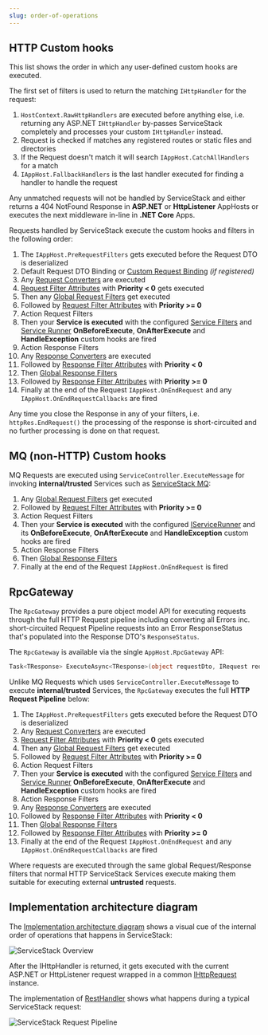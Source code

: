 ```yaml
---
slug: order-of-operations
---
```


## HTTP Custom hooks

This list shows the order in which any user-defined custom hooks are executed.

The first set of filters is used to return the matching `IHttpHandler` for the request:

  1. `HostContext.RawHttpHandlers` are executed before anything else, i.e. returning any ASP.NET `IHttpHandler` by-passes ServiceStack completely and processes your custom `IHttpHandler` instead.
  2. Request is checked if matches any registered routes or static files and directories
  3. If the Request doesn't match it will search `IAppHost.CatchAllHandlers` for a match
  4. `IAppHost.FallbackHandlers` is the last handler executed for finding a handler to handle the request

Any unmatched requests will not be handled by ServiceStack and either returns a 404 NotFound Response in **ASP.NET** or **HttpListener** AppHosts or 
executes the next middleware in-line in **.NET Core** Apps.

Requests handled by ServiceStack execute the custom hooks and filters in the following order:

  1. The `IAppHost.PreRequestFilters` gets executed before the Request DTO is deserialized
  2. Default Request DTO Binding or [Custom Request Binding][4] _(if registered)_
  3. Any [Request Converters](/customize-http-responses#request-converters) are executed
  4. [Request Filter Attributes][3] with **Priority < 0** gets executed
  5. Then any [Global Request Filters][1] get executed
  6. Followed by [Request Filter Attributes][3] with **Priority >= 0**
  7. Action Request Filters
  8. Then your **Service is executed** with the configured [Service Filters](/customize-http-responses#intercept-service-requests) and [Service Runner](/customize-http-responses#using-a-custom-servicerunner) **OnBeforeExecute**, **OnAfterExecute** and **HandleException** custom hooks are fired
  9. Action Response Filters
  10. Any [Response Converters](/customize-http-responses#response-converters) are executed
  11. Followed by [Response Filter Attributes][3] with **Priority < 0** 
  12. Then [Global Response Filters][1] 
  13. Followed by [Response Filter Attributes][3] with **Priority >= 0** 
  14. Finally at the end of the Request `IAppHost.OnEndRequest` and any `IAppHost.OnEndRequestCallbacks` are fired

Any time you close the Response in any of your filters, i.e. `httpRes.EndRequest()` the processing of the response is short-circuited and no further processing is done on that request.

## MQ (non-HTTP) Custom hooks

MQ Requests are executed using `ServiceController.ExecuteMessage` for invoking **internal/trusted** Services such as [ServiceStack MQ](/messaging):

  1. Any [Global Request Filters](/request-and-response-filters#message-queue-endpoints) get executed
  2. Followed by [Request Filter Attributes][3] with **Priority >= 0**
  3. Action Request Filters
  4. Then your **Service is executed** with the configured [IServiceRunner](https://github.com/ServiceStack/ServiceStack/blob/master/src/ServiceStack.Interfaces/Web/IServiceRunner.cs) and its **OnBeforeExecute**, **OnAfterExecute** and **HandleException** custom hooks are fired
  5. Action Response Filters
  6. Then [Global Response Filters](/request-and-response-filters#message-queue-endpoints) 
  7. Finally at the end of the Request `IAppHost.OnEndRequest` is fired

## RpcGateway

The `RpcGateway` provides a pure object model API for executing requests through the full HTTP Request pipeline including converting all Errors 
inc. short-circuited Request Pipeline requests into an Error ResponseStatus that's populated into the Response DTO's `ResponseStatus`.

The `RpcGateway` is available via the single `AppHost.RpcGateway` API:

```csharp
Task<TResponse> ExecuteAsync<TResponse>(object requestDto, IRequest req)
```

Unlike MQ Requests which uses `ServiceController.ExecuteMessage` to execute **internal/trusted** Services, the `RpcGateway` executes the full 
**HTTP Request Pipeline** below: 

  1. The `IAppHost.PreRequestFilters` gets executed before the Request DTO is deserialized
  2. Any [Request Converters](/customize-http-responses#request-converters) are executed
  3. [Request Filter Attributes][3] with **Priority < 0** gets executed
  4. Then any [Global Request Filters][1] get executed
  5. Followed by [Request Filter Attributes][3] with **Priority >= 0**
  6. Action Request Filters
  7. Then your **Service is executed** with the configured [Service Filters](/customize-http-responses#intercept-service-requests) and [Service Runner](/customize-http-responses#using-a-custom-servicerunner) **OnBeforeExecute**, **OnAfterExecute** and **HandleException** custom hooks are fired
  8. Action Response Filters
  9. Any [Response Converters](/customize-http-responses#response-converters) are executed
  10. Followed by [Response Filter Attributes][3] with **Priority < 0** 
  11. Then [Global Response Filters][1] 
  12. Followed by [Response Filter Attributes][3] with **Priority >= 0** 
  13. Finally at the end of the Request `IAppHost.OnEndRequest` and any `IAppHost.OnEndRequestCallbacks` are fired

Where requests are executed through the same global Request/Response filters that normal HTTP ServiceStack Services execute
making them suitable for executing external **untrusted** requests.

## Implementation architecture diagram

The [Implementation architecture diagram][2] shows a visual cue of the internal order of operations that happens in ServiceStack:

![ServiceStack Overview](/images/overview/servicestack-overview-01.png)

After the IHttpHandler is returned, it gets executed with the current ASP.NET or HttpListener request wrapped in a common [IHttpRequest](https://github.com/ServiceStack/ServiceStack/blob/master/src/ServiceStack.Interfaces/ServiceHost/IHttpRequest.cs) instance. 

The implementation of [RestHandler](https://github.com/ServiceStack/ServiceStack/blob/master/src/ServiceStack/WebHost.Endpoints/RestHandler.cs) shows what happens during a typical ServiceStack request:

![ServiceStack Request Pipeline](/images/overview/servicestack-overview-02.png)

  [1]: /request-and-response-filters
  [2]: /architecture-overview
  [3]: /filter-attributes
  [4]: /serialization-deserialization